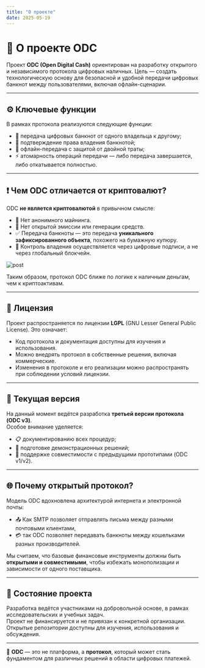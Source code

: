 ```yaml
---
title: "О проекте"
date: 2025-05-19
---
```


# 🧾 О проекте ODC

Проект **ODC (Open Digital Cash)** ориентирован на разработку открытого и независимого протокола цифровых наличных. Цель — создать технологическую основу для безопасной и удобной передачи цифровых банкнот между пользователями, включая офлайн-сценарии.

---

## ⚙️ Ключевые функции

В рамках протокола реализуются следующие функции:

- 🔄 передача цифровых банкнот от одного владельца к другому;
- 🧾 подтверждение права владения банкнотой;
- 📶 офлайн-передача с защитой от двойной траты;
- ⚡ атомарность операций передачи — либо передача завершается, либо откатывается полностью.

---

## ❗ Чем ODC отличается от криптовалют?

ODC **не является криптовалютой** в привычном смысле:

- 🚫 Нет анонимного майнинга.
- 🚫 Нет открытой эмиссии или генерации средств.
- ✅ Передача банкноты — это передача **уникального зафиксированного объекта**, похожего на бумажную купюру.
- 🔐 Контроль владения осуществляется через цифровые подписи, а не через глобальный блокчейн.

![post](/images/sc181.png)

Таким образом, протокол ODC ближе по логике к наличным деньгам, чем к криптоактивам.

---

## 📜 Лицензия

Проект распространяется по лицензии **LGPL** (GNU Lesser General Public License). Это означает:

- Код протокола и документация доступны для изучения и использования.
- Можно внедрять протокол в собственные решения, включая коммерческие.
- Изменения в протоколе и его реализации можно распространять при соблюдении условий лицензии.

---

## 🧱 Текущая версия

На данный момент ведётся разработка **третьей версии протокола (ODC v3)**.  
Особое внимание уделяется:

- 📋 документированию всех процедур;
- 🧪 подготовке демонстрационных решений;
- 🔄 поддержке совместимости с предыдущими прототипами (ODC v1/v2).

---

## 🌐 Почему открытый протокол?

Модель ODC вдохновлена архитектурой интернета и электронной почты:

- 📤 Как SMTP позволяет отправлять письма между разными почтовыми клиентами,  
- 💳 так ODC позволяет передавать банкноты между кошельками разных производителей.

Мы считаем, что базовые финансовые инструменты должны быть **открытыми и совместимыми**, чтобы избежать монополизации и зависимости от одного поставщика.

---

## 🚧 Состояние проекта

Разработка ведётся участниками на добровольной основе, в рамках исследовательских и учебных задач.  
Проект не финансируется и не привязан к конкретной организации. Открытые репозитории доступны для изучения, использования и обсуждения.

---

📌 **ODC** — это не платформа, а **протокол**, который может стать фундаментом для различных решений в области цифровых платежей.
